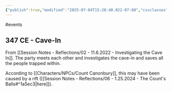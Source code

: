 ```yaml
---
{"publish":true,"modified":"2025-07-04T15:28:40.022-07:00","cssclasses":""}
---
```




#events

## 347 CE - Cave-In

From [[Session Notes - Reflections/02 - 11.6.2022 - Investigating the Cave In]]. The party meets each other and investigates the cave-in and saves all the people trapped within.

According to [[Characters/NPCs/Count Canonbury]], this may have been caused by a rift ([[Session Notes - Reflections/06 - 1.25.2024 - The Count's Balls#^1a5ec3\|here]]).
